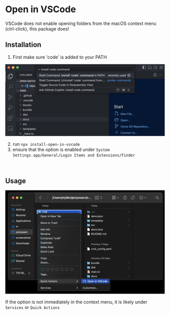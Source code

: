 # Open in VSCode

VSCode does not enable opening folders from the macOS context menu (ctrl-click),
this package does!

## Installation

1. First make sure 'code' is added to your PATH

![add code to path](./docs/img/add-code-to-PATH.png)

2. run `npx install-open-in-vscode`
3. ensure that the option is enabled under
   `System Settings.app/General/Login Items and Extensions/Finder`

![]()

## Usage

![open in vscode context menu](docs/img/context-menu.png)

If the option is not immediately in the context menu, it is likely under
`Services` or `Quick Actions`

